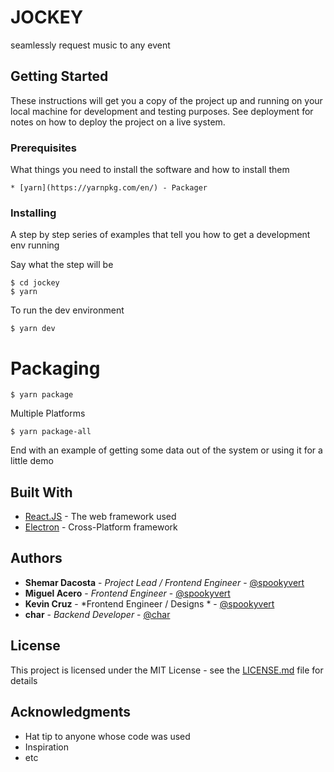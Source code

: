 # JOCKEY

seamlessly request music to any event

## Getting Started

These instructions will get you a copy of the project up and running on your local machine for development and testing purposes. See deployment for notes on how to deploy the project on a live system.

### Prerequisites

What things you need to install the software and how to install them

```
* [yarn](https://yarnpkg.com/en/) - Packager

```

### Installing

A step by step series of examples that tell you how to get a development env running

Say what the step will be

```
$ cd jockey
$ yarn

```
To run the dev environment

```
$ yarn dev
```

# Packaging

```
$ yarn package

```
Multiple Platforms

```
$ yarn package-all
```

End with an example of getting some data out of the system or using it for a little demo


## Built With

* [React.JS](https://reactjs.org/) - The web framework used
* [Electron](https://electronjs.org/) - Cross-Platform framework


## Authors

* **Shemar Dacosta** - *Project Lead / Frontend Engineer* - [@spookyvert](https://github.com/spookyvert)
* **Miguel Acero** - *Frontend Engineer* - [@spookyvert](https://github.com/AceroM)
* **Kevin Cruz** - *Frontend Engineer / Designs * - [@spookyvert](https://github.com/KevTLW)
* **char** - *Backend Developer* - [@char](https://github.com/char)

## License

This project is licensed under the MIT License - see the [LICENSE.md](LICENSE.md) file for details

## Acknowledgments

* Hat tip to anyone whose code was used
* Inspiration
* etc
